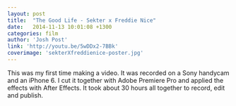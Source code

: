```yaml
---
layout: post
title:  "The Good Life - Sekter x Freddie Nice"
date:   2014-11-13 10:01:08 +1300
categories: film
author: 'Josh Post'
link: 'http://youtu.be/5wDDx2-7BBk'
coverimage: 'sekterXfreddienice-poster.jpg'
---
```


This was my first time making a video. It was recorded on a Sony handycam and an iPhone 6. I cut it together with Adobe Premiere Pro and applied the effects with After Effects. It took about 30 hours all together to record, edit and publish.
